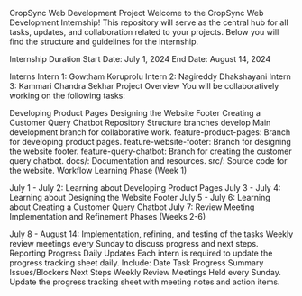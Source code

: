 CropSync Web Development Project
Welcome to the CropSync Web Development Internship! This repository will serve as the central hub for all tasks, updates, and collaboration related to your projects. Below you will find the structure and guidelines for the internship.

Internship Duration
Start Date: July 1, 2024
End Date: August 14, 2024

Interns
Intern 1: Gowtham Koruprolu
Intern 2: Nagireddy Dhakshayani
Intern 3: Kammari Chandra Sekhar
Project Overview
You will be collaboratively working on the following tasks:

Developing Product Pages
Designing the Website Footer
Creating a Customer Query Chatbot
Repository Structure
branches
develop Main development branch for collaborative work.
feature-product-pages: Branch for developing product pages.
feature-website-footer: Branch for designing the website footer.
feature-query-chatbot: Branch for creating the customer query chatbot.
docs/: Documentation and resources.
src/: Source code for the website.
Workflow
Learning Phase (Week 1)

July 1 - July 2: Learning about Developing Product Pages
July 3 - July 4: Learning about Designing the Website Footer
July 5 - July 6: Learning about Creating a Customer Query Chatbot
July 7: Review Meeting
Implementation and Refinement Phases (Weeks 2-6)

July 8 - August 14: Implementation, refining, and testing of the tasks
Weekly review meetings every Sunday to discuss progress and next steps.
Reporting Progress
Daily Updates
Each intern is required to update the progress tracking sheet daily.
Include:
Date
Task
Progress Summary
Issues/Blockers
Next Steps
Weekly Review Meetings
Held every Sunday.
Update the progress tracking sheet with meeting notes and action items.
